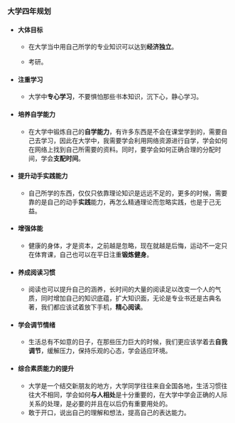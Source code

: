 ### 大学四年规划

* #### 大体目标

    - 在大学当中用自己所学的专业知识可以达到**经济独立**。

    - 考研。

* #### 注重学习

    - 大学中**专心学习**，不要惧怕那些书本知识，沉下心，静心学习。

* #### 培养自学能力

    - 在大学中锻炼自己的**自学能力**，有许多东西是不会在课堂学到的，需要自己去学习，因此在大学中，我需要学会利用网络资源进行自学，学会如何在网络上找到自己所需要的资料。同时，要学会如何正确合理的分配时间，学会**支配时间**。

* #### 提升动手实践能力

    - 自己所学的东西，仅仅只依靠理论知识是远远不足的，更多的时候，需要靠的是自己的动手**实践**能力，再怎么精通理论而忽略实践，也是于己无益。

* #### 增强体能

    - 健康的身体，才是资本，之前越是忽略，现在就越是后悔，运动不一定只在体育课，自己也可以在平日注重**锻炼健身**。

* #### 养成阅读习惯

    - 阅读也可以提升自己的涵养，长时间的大量的阅读足以改变一个人的气质，同时增加自己的知识底蕴，扩大知识面，无论是专业书还是古典名著，我们都应该试着放下手机，**精心阅读**。

* #### 学会调节情绪

    - 生活总有不如意的日子，在那些压力巨大的时候，我们更应该学着去**自我调节**，缓解压力，保持乐观的心态，学会适应环境。

* #### 综合素质能力的提升

    - 大学是一个结交新朋友的地方，大学同学往往来自全国各地，生活习惯往往大不相同，学会如何**与人相处**是十分重要的，在大学中学会正确的人际关系的处理，是必要的并且在以后仍有重要用处的。
    - 敢于开口，说出自己的理解和想法，提高自己的表达能力。